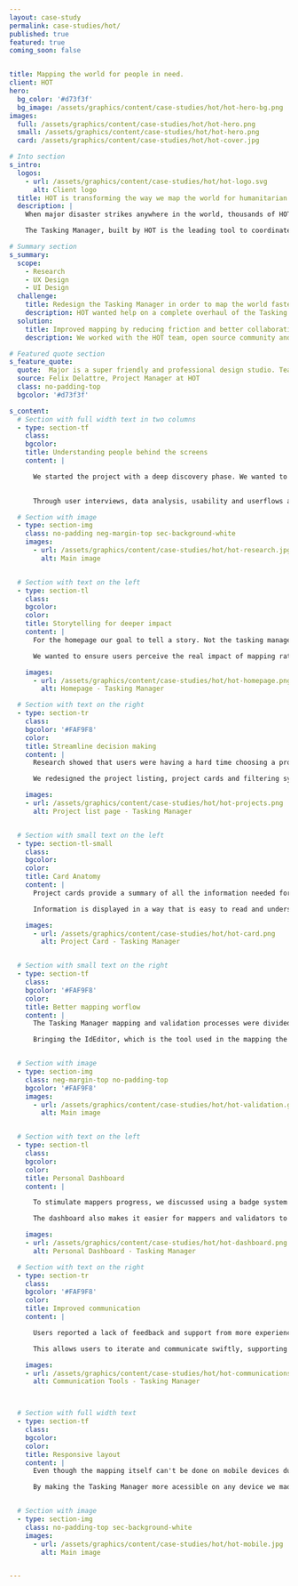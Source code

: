 ```yaml
---
layout: case-study
permalink: case-studies/hot/
published: true
featured: true
coming_soon: false


title: Mapping the world for people in need.
client: HOT
hero:
  bg_color: '#d73f3f'
  bg_image: /assets/graphics/content/case-studies/hot/hot-hero-bg.png
images:
  full: /assets/graphics/content/case-studies/hot/hot-hero.png
  small: /assets/graphics/content/case-studies/hot/hot-hero.png
  card: /assets/graphics/content/case-studies/hot/hot-cover.jpg

# Into section
s_intro:
  logos:
    - url: /assets/graphics/content/case-studies/hot/hot-logo.svg
      alt: Client logo
  title: HOT is transforming the way we map the world for humanitarian disaster relief.
  description: | 
    When major disaster strikes anywhere in the world, thousands of HOT volunteers come together online and on the ground to create open map data that enables disaster responders to reach those in need.

    The Tasking Manager, built by HOT is the leading tool to coordinate mapping projects in OpenStreetMap. Through the Tasking Manager, mapping projects can be created and split into  tasks allowing for more collaboration, quicker mapping and faster help for people in need.

# Summary section
s_summary:
  scope:
    - Research
    - UX Design
    - UI Design
  challenge:
    title: Redesign the Tasking Manager in order to map the world faster.
    description: HOT wanted help on a complete overhaul of the Tasking Manager in order to increase buildings mapped per minute, reduce number of mapping errors and increase users return rate.
  solution:
    title: Improved mapping by reducing friction and better collaboration.
    description: We worked with the HOT team, open source community and multiple stakeholders in order to find ways to improve the overall mapping experience for the different user groups.

# Featured quote section
s_feature_quote:
  quote:  Major is a super friendly and professional design studio. Teaming up with them has been a pleasure. They delved into our subject matter and developed a groundbreaking design for our key application. This greatly improved the way people map to help others.
  source: Felix Delattre, Project Manager at HOT
  class: no-padding-top
  bgcolor: '#d73f3f'

s_content:
  # Section with full width text in two columns
  - type: section-tf
    class:
    bgcolor:
    title: Understanding people behind the screens
    content: |

      We started the project with a deep discovery phase. We wanted to understand the needs and motivations of the different users of the Tasking Manager — from volunteer mappers, to experienced mappers, from validators to project managers.
 

      Through user interviews, data analysis, usability and userflows analysis, hours of HOTJAR session recordings, attending a Mapathon and running a stakeholders workshop, we managed to create a complete view of the Tasking Manager and opportunies for improvement.

  # Section with image
  - type: section-img
    class: no-padding neg-margin-top sec-background-white
    images:
      - url: /assets/graphics/content/case-studies/hot/hot-research.jpg
        alt: Main image


  # Section with text on the left
  - type: section-tl
    class:
    bgcolor: 
    color: 
    title: Storytelling for deeper impact
    content: |
      For the homepage our goal to tell a story. Not the tasking manager story, but the stories of all the people whose lives are improved by mapping efforts. 

      We wanted to ensure users perceive the real impact of mapping rather than focus on features, and show how easy it is to collaborate on a project even if you don't have previous experience.

    images:
      - url: /assets/graphics/content/case-studies/hot/hot-homepage.png
        alt: Homepage - Tasking Manager

  # Section with text on the right
  - type: section-tr
    class:
    bgcolor: '#FAF9F8'
    color:
    title: Streamline decision making
    content: |
      Research showed that users were having a hard time choosing a project to map, navigating through multiple projects and tasks before making a decision or eventually abandoning the process without mapping. 

      We redesigned the project listing, project cards and filtering system to make it easier to select a project.  Mappers can view projects by cause, urgency, organization, country or their own mapping skills, narrowing down their choice to the best individual option.

    images:
    - url: /assets/graphics/content/case-studies/hot/hot-projects.png
      alt: Project list page - Tasking Manager


  # Section with small text on the left
  - type: section-tl-small
    class:
    bgcolor: 
    color:
    title: Card Anatomy
    content: |
      Project cards provide a summary of all the information needed for a mapper to choose a project to contribute.

      Information is displayed in a way that is easy to read and understand.

    images:
      - url: /assets/graphics/content/case-studies/hot/hot-card.png
        alt: Project Card - Tasking Manager


  # Section with small text on the right
  - type: section-tf 
    class:
    bgcolor: '#FAF9F8'
    color:
    title: Better mapping worflow
    content: |
      The Tasking Manager mapping and validation processes were divided across two different platforms, which was creating entropy and making it harder for users to complete the process. To smooth the process, we combined the entire journey into a single work environment that is straightforward and more efficient. 

      Bringing the IdEditor, which is the tool used in the mapping the process into the Tasking manager allowed us to create a continuous experience and prevent errors, reducing drop-off, and ultimately promoting a more rewarding user experience.


  # Section with image
  - type: section-img
    class: neg-margin-top no-padding-top
    bgcolor: '#FAF9F8'
    images:
      - url: /assets/graphics/content/case-studies/hot/hot-validation.gif
        alt: Main image


  # Section with text on the left
  - type: section-tl
    class:
    bgcolor:
    color:
    title: Personal Dashboard
    content: |

      To stimulate mappers progress, we discussed using a badge system and introduce a little gamification. When completing mapping tasks, users are awarded points and badges allowing them to progress in their mapper journey.

      The dashboard also makes it easier for mappers and validators to go back to projects and tasks they have contributed to.

    images:
    - url: /assets/graphics/content/case-studies/hot/hot-dashboard.png
      alt: Personal Dashboard - Tasking Manager

  # Section with text on the right
  - type: section-tr
    class:
    bgcolor: '#FAF9F8'
    color:
    title: Improved communication
    content: |

      Users reported a lack of feedback and support from more experienced mappers during the validation process. In order to fill this gap, we improved the validation commenting, notifications and emails for both mappers and validators.

      This allows users to iterate and communicate swiftly, supporting each other in the mapping process.

    images:
    - url: /assets/graphics/content/case-studies/hot/hot-communications.png
      alt: Communication Tools - Tasking Manager



  # Section with full width text
  - type: section-tf 
    class:
    bgcolor:
    color:
    title: Responsive layout
    content: |
      Even though the mapping itself can't be done on mobile devices due to platform restrictions, the website is responsive, and users can get started on their journey from any device they choose.

      By making the Tasking Manager more acessible on any device we made it easier volunteers to understand the process and get started on their process.


  # Section with image
  - type: section-img
    class: no-padding-top sec-background-white
    images:
      - url: /assets/graphics/content/case-studies/hot/hot-mobile.jpg
        alt: Main image


---
```

